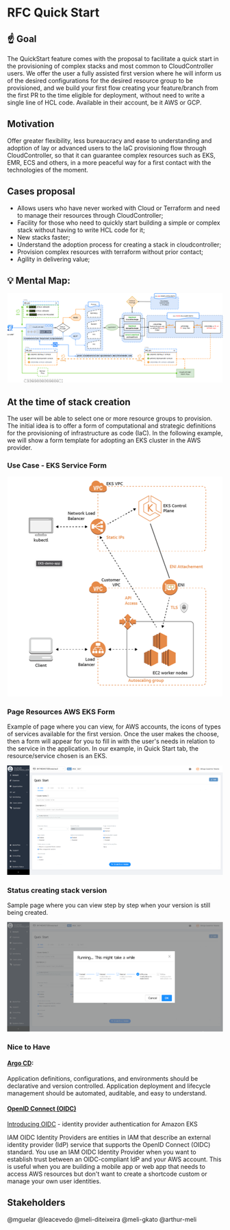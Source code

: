 # RFC Quick Start

## :point_up: Goal
The QuickStart feature comes with the proposal to facilitate a quick start in the provisioning of complex stacks and most common to CloudController users.
We offer the user a fully assisted first version where he will inform us of the desired configurations for the desired resource group to be provisioned,
and we build your first flow creating your feature/branch from the first PR to the time eligible for deployment, without need to write a single line of HCL code.
Available in their account, be it AWS or GCP.

## Motivation
Offer greater flexibility, less bureaucracy and ease to understanding and adoption of lay or advanced users to the IaC provisioning flow through CloudController, 
so that it can guarantee complex resources such as EKS, EMR, ECS and others, in a more peaceful way for a first contact with the technologies of the moment.

## Cases proposal
- Allows users who have never worked with Cloud or Terraform and need to manage their resources through CloudController;
- Facility for those who need to quickly start building a simple or complex stack without having to write HCL code for it;
- New stacks faster;
- Understand the adoption process for creating a stack in cloudcontroller;
- Provision complex resources with terraform without prior contact;
- Agility in delivering value;

## 💡 Mental Map:

![POC_CC_QUICKSTART](https://raw.githubusercontent.com/meli-gkato/rfc-images/main/POC_CC_QUICKSTART.0.1.0.drawio.png)

## At the time of stack creation
The user will be able to select one or more resource groups to provision. 
The initial idea is to offer a form of computational and strategic definitions for the provisioning of infrastructure as code (IaC). 
In the following example, we will show a form template for adopting an EKS cluster in the AWS provider.

### Use Case - EKS Service Form

![use_case_EKS_service_form](https://raw.githubusercontent.com/meli-gkato/rfc-images/main/use_case_EKS_service_form.png)

### Page Resources AWS EKS Form

Example of page where you can view, for AWS accounts, the icons of types of services available for the first version. 
Once the user makes the choose, then a form will appear for you to fill in with the user's needs in relation to the service 
in the application. In our example, in Quick Start tab, the resource/service chosen is an EKS.

![quickstart_eks_form_view](https://raw.githubusercontent.com/meli-gkato/rfc-images/main/quickstart_eks_form_view.png)

### Status creating stack version

Sample page where you can view step by step when your version is still being created.

![cms_executions](https://raw.githubusercontent.com/meli-gkato/rfc-images/main/quickstart_eks_modal_creating.png)

### Nice to Have

#### [Argo CD](https://argo-cd.readthedocs.io/en/stable/):

Application definitions, configurations, and environments should be declarative and version controlled. Application deployment and lifecycle management should be automated, auditable, and easy to understand.

#### [OpenID Connect (OIDC)](https://docs.aws.amazon.com/IAM/latest/UserGuide/id_roles_providers_create_oidc.html)

[Introducing OIDC](https://aws.amazon.com/pt/blogs/containers/introducing-oidc-identity-provider-authentication-amazon-eks/) - identity provider authentication for Amazon EKS

IAM OIDC Identity Providers are entities in IAM that describe an external identity provider (IdP) service that supports the OpenID Connect (OIDC) standard. You use an IAM OIDC Identity Provider when you want to establish trust between an OIDC-compliant IdP and your AWS account. This is useful when you are building a mobile app or web app that needs to access AWS resources but don't want to create a shortcode custom or manage your own user identities.


## Stakeholders
@mguelar 
@leacevedo 
@meli-diteixeira 
@meli-gkato 
@arthur-meli 


